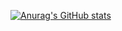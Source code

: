 [![Anurag's GitHub stats](https://github-readme-stats.vercel.app/api?username=Gravity-vV)](https://github.com/anuraghazra/github-readme-stats)
